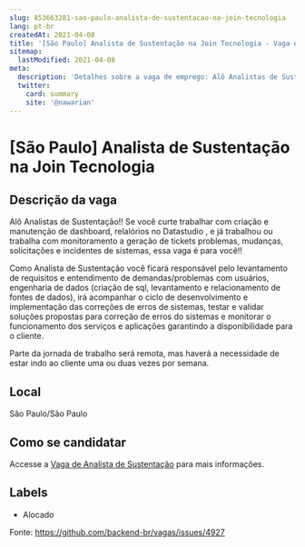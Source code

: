 ```yaml
---
slug: 853663281-sao-paulo-analista-de-sustentacao-na-join-tecnologia
lang: pt-br
createdAt: 2021-04-08
title: '[São Paulo] Analista de Sustentação na Join Tecnologia - Vaga de Emprego'
sitemap:
  lastModified: 2021-04-08
meta:
  description: 'Detalhes sobre a vaga de emprego: Alô Analistas de Sustentação!! Se você curte trabalhar com criação e manutenção de dashboard, relalórios no Datastudio , e já trabalhou ou trabalha com monitoramento a geração de tickets problemas, mudanças, solicitações e incidentes de sistemas, essa vaga é para você!!   Como Analista de Sustentação você ficará responsável pelo levantamento de requisitos e entendimento de demandas/problemas com usuários, engenharia de dados (criação de sql, levantamento e relacionamento de fontes de dados), irá acompanhar o ciclo de desenvolvimento e implementação das correções de erros de sistemas, testar e validar soluções propostas para correção de erros do sistemas e monitorar o funcionamento dos serviços e aplicações garantindo a disponibilidade para o cliente.  Parte da jornada de trabalho será remota, mas haverá a necessidade de estar indo ao cliente uma ou duas vezes por semana.'
  twitter:
    card: summary
    site: '@nawarian'
---
```


# [São Paulo] Analista de Sustentação na Join Tecnologia

## Descrição da vaga 
Alô Analistas de Sustentação!! Se você curte trabalhar com criação e manutenção de dashboard, relalórios no Datastudio , e já trabalhou ou trabalha com monitoramento a geração de tickets problemas, mudanças, solicitações e incidentes de sistemas, essa vaga é para você!! 



Como Analista de Sustentação você ficará responsável pelo levantamento de requisitos e entendimento de demandas/problemas com usuários, engenharia de dados (criação de sql, levantamento e relacionamento de fontes de dados), irá acompanhar o ciclo de desenvolvimento e implementação das correções de erros de sistemas, testar e validar soluções propostas para correção de erros do sistemas e monitorar o funcionamento dos serviços e aplicações garantindo a disponibilidade para o cliente.



Parte da jornada de trabalho será remota, mas haverá a necessidade de estar indo ao cliente uma ou duas vezes por semana.
## Local 
São Paulo/São Paulo 
## Como se candidatar 
Accesse a [Vaga de Analista de Sustentação](https://nerdprogramador.com.br/join-tecnologia-desenvolvedor-java-fullstack/f683f281-d5ce-4b35-991e-6fa3e26c97fb?utm_source=github) para mais informações. 
## Labels 
* Alocado 


Fonte: https://github.com/backend-br/vagas/issues/4927